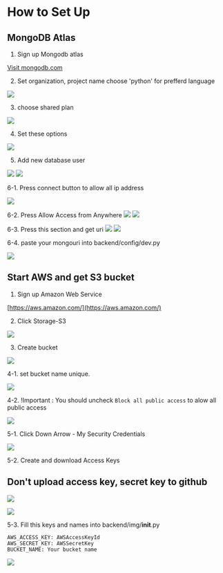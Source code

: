 # How to Set Up

## MongoDB Atlas

1. Sign up Mongodb atlas

[Visit mongodb.com](https://www.mongodb.com/)

2. Set organization, project name choose 'python' for prefferd language

![](./img/mongo1.png)

3. choose shared plan

![](./img/mongo2.png)

4. Set these options

![](./img/mongo6.png)

5. Add new database user

![](./img/mongo7.png)
![](./img/mongo8.png)

6-1. Press connect button to allow all ip address

![](./img/mongo9.png)

6-2. Press Allow Access from Anywhere
![](./img/mongo10.png)
![](./img/mongo11.png)

6-3. Press this section and get uri
![](./img/mongo12.png)
![](./img/mongo13.png)

6-4. paste your mongouri into backend/config/dev.py

![](./img/aws1.png)

## Start AWS and get S3 bucket

1. Sign up Amazon Web Service

[https://aws.amazon.com/](https://aws.amazon.com/)

2. Click Storage-S3

![](./img/aws2.png)

3. Create bucket

![](./img/aws3.png)

4-1. set bucket name unique.

![](./img/aws4.png)

4-2. !Important : You should uncheck `Block all public access` to alow all public access

![](./img/aws7.png)

5-1. Click Down Arrow - My Security Credentials

![](./img/aws8.png)

5-2. Create and download Access Keys

## Don't upload access key, secret key to github

![](./img/aws9.png)

![](./img/aws6.png)

5-3. Fill this keys and names into backend/img/__init__.py

```
AWS_ACCESS_KEY: AWSAccessKeyId
AWS_SECRET_KEY: AWSSecretKey
BUCKET_NAME: Your bucket name
```
![](./img/aws10.png)